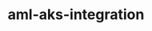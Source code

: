 ---
type: docs
title: "aml-aks-integration"
linkTitle: "aml-aks-integration"
weight: 1
description: >-
---